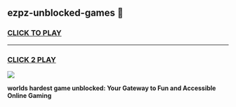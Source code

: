 
## ezpz-unblocked-games 👋
<h3>
<a href="https://premium.freeplayer.one?title=ezpz-unblocked-games&ref=14F">CLICK TO PLAY</a></h3>
<hr>

<h3>
<a href="https://premium.freeplayer.one?title=ezpz-unblocked-games&ref=14F">CLICK 2 PLAY</a>
  
</h3>

<a href="https://premium.freeplayer.one?title=ezpz-unblocked-games&ref=12F/"><img src="https://clearcache.store/games.png"></a>


**worlds hardest game unblocked: Your Gateway to Fun and Accessible Online Gaming**
